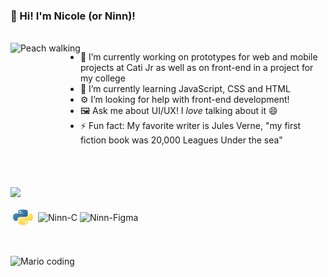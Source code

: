 ###  🍄 Hi! I'm Nicole (or Ninn)!

<div style="display: inline_block"><br>
    <img height="220" align="left" alt="Peach walking" src="https://i.pinimg.com/originals/10/dc/ca/10dcca08311afe9f3c7d2e3ec31cbca2.gif"/>
</div>

- 🔭 I’m currently working on prototypes for web and mobile projects at Cati Jr as well as on front-end in a project for my college
- 🌱 I’m currently learning JavaScript, CSS and HTML
- ⚙️ I’m looking for help with front-end development!
- 🖼️ Ask me about UI/UX! I *love* talking about it 😄
- ⚡ Fun fact: My favorite writer is Jules Verne, "my first fiction book was 20,000 Leagues Under the sea"

<br>
<br>
<br>


<a href="https://github.com/Ninn-up/github-readme-stats">
  <img height=200 align="center" src="https://github-readme-stats.vercel.app/api?username=Ninn-up&theme=kacho_ga&show_icons=true)"/>
</a>


<div style="display: inline_block"><br>
  <img align="center" alt="Ninn-Python" height="30" width="40" src="https://raw.githubusercontent.com/devicons/devicon/master/icons/python/python-original.svg">
  <img align="center" alt="Ninn-C" height="30" width="40" src="https://cdn.jsdelivr.net/gh/devicons/devicon/icons/c/c-original.svg" />
  <img align="center" alt="Ninn-Figma" height="30" width="40" src="https://cdn.jsdelivr.net/gh/devicons/devicon/icons/figma/figma-original.svg" />          
</div>

##


<div style="display: inline_block"><br>
  <img alt="Mario coding" src="https://images-wixmp-ed30a86b8c4ca887773594c2.wixmp.com/f/c83c004e-1370-4756-88e5-4071de797088/dfredg5-0a60e875-646e-4d6c-bb91-73086f012808.gif?token=eyJ0eXAiOiJKV1QiLCJhbGciOiJIUzI1NiJ9.eyJzdWIiOiJ1cm46YXBwOjdlMGQxODg5ODIyNjQzNzNhNWYwZDQxNWVhMGQyNmUwIiwiaXNzIjoidXJuOmFwcDo3ZTBkMTg4OTgyMjY0MzczYTVmMGQ0MTVlYTBkMjZlMCIsIm9iaiI6W1t7InBhdGgiOiJcL2ZcL2M4M2MwMDRlLTEzNzAtNDc1Ni04OGU1LTQwNzFkZTc5NzA4OFwvZGZyZWRnNS0wYTYwZTg3NS02NDZlLTRkNmMtYmI5MS03MzA4NmYwMTI4MDguZ2lmIn1dXSwiYXVkIjpbInVybjpzZXJ2aWNlOmZpbGUuZG93bmxvYWQiXX0.LGN_eGL7dT0xRj4oRbyRRVay-pHbyiXHru7YoVPcRro"/>  
</div>

